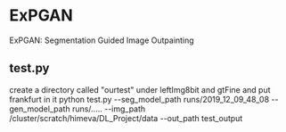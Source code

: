 # ExPGAN
 ExPGAN: Segmentation Guided Image Outpainting


## test.py
create a directory called "ourtest" under leftImg8bit and gtFine and put frankfurt in it
python test.py --seg_model_path runs/2019_12_09_48_08 --gen_model_path runs/..... --img_path /cluster/scratch/himeva/DL_Project/data --out_path test_output